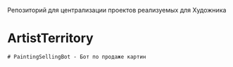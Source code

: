 Репозиторий для централизации проектов реализуемых для Художника
# ArtistTerritory
    # PaintingSellingBot - Бот по продаже картин
